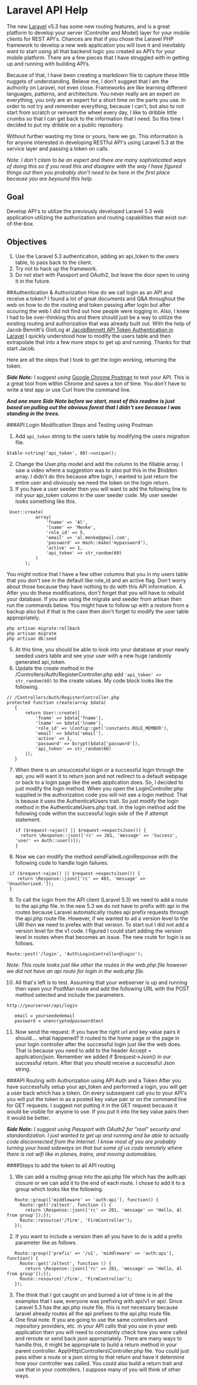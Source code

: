 # Laravel API Help
The new [Laravel](https://laravel.com/) v5.3 has some new routing features, and is a great platform to develop your server (Controller and Model) layer for your mobile clients for REST API's.  Chances are that if you chose the Laravel PHP framework to develop a new web application you will love it and inevitably want to start using all that backend logic you created as API’s for your mobile platform.  There are a few pieces that I have struggled with in getting up and running with building API’s.  

Because of that, I have been creating a markdown file to capture these little nuggets of understanding.  Believe me, I don’t suggest that I am the authority on Laravel, not even close.  Frameworks are like learning different languages, patterns, and architecture.  You never really are an expert on everything, you only are an expert for a short time on the parts you use.  In order to not try and remember everything, because I can’t, but also to not start from scratch or reinvent the wheel every day, I like to dribble little crumbs so that I can get back to the information that I need. So this time I decided to put my dribble on a public repository.

Without further wasting my time or yours, here we go. This information is for anyone interested in developing RESTful API's using Laravel 5.3 at the service layer and passing a token on calls.  

*Note: I don't claim to be an expert and there are many sophisticated ways of doing this so if you read this and disagree with the way I have figured things out then you probably don't need to be here in the first place because you are beyound this help.*

## Goal
Develop API's to utilize the previously developed Laravel 5.3 web application utilizing the authorization and routing capabilities that exist out-of-the-box.

## Objectives
1. Use the Laravel 5.3 authentication, adding an api_token to the users table, to pass back to the client.
2. Try not to hack up the framework.
3. Do not start with Passport and OAuth2, but leave the door open to using it in the future.

##Authentication & Authorization
How do we call login as an API and receive a token?  I found a lot of great documents and Q&A throughout the web on how to do the routing and token passing after login but after scouring the web I did not find out how people were logging in.  Also, I knew I had to be over-thinking this and there should just be a way to utilize the existing routing and authorization that was already built out.  With the help of Jacob Bennitt's GistLog at [JacobBennett API Token Authentication in Laravel](https://gistlog.co/JacobBennett/090369fbab0b31130b51) I quickly understood how to modify the users table and then extrapolate that into a few more steps to get up and running.  Thanks for that start Jacob.

Here are all the steps that I took to get the login working, returning the token.

***Side Note:*** *I suggest using* [Google Chrome Postman](https://www.getpostman.com) to test your API.  This is a great tool from within Chrome and saves a ton of time.  You don't have to write a test app or use Curl from the command line.

***And one more Side Note before we start, most of this readme is just based on pulling out the obvious forest that I didn't see because I was standing in the trees.***

###API Login Modification Steps and Testing using Postman
1. Add `api_token` string to the users table by modifying the users migration file.

  ~~~~
  $table->string('api_token', 60)->unique();
  ~~~~
  
2. Change the User.php model and add the column to the fillable array.  I saw a video where a suggestion was to also put this in the $hidden array.  I didn't do this because aftre login, I wanted to just return the entire user and obviously we need the token on the login return.
3. If you have  a user seeder then you will want to add the following line to init your api_token column in the user seeder code.  My user seeder looks something like this.

 ~~~~
  User::create(
            array(
                'fname' => 'Al',
                'lname' => 'Menke',
                'role_id' => 5,
                'email' => 'al.menke@gmail.com',
                'password' => Hash::make('mypassword'),
                'active' => 1,
                'api_token' => str_random(60)
            )
        );
 ~~~~
  You might notice that I have a few other columns that you in my users table that you don't see in the default like role_id and an active flag.  Don't worry about those because they have nothing to do with this API information.
4. After you do these modifications, don't forget that you will have to rebuild your database.  If you are using the migrate and seeder from artisan then run the commands below.  You might have to follow up with a restore from a backup also but if that is the case then don't forget to modify the user table appropriately.

 ~~~~
 php artisan migrate:rollback
 php artisan migrate
 php artisan db:seed
 ~~~~
 
5. At this time, you should be able to look into your database at your newly seeded users table and see your user with a new huge randomly generated api_token.
6. Update the create method in the /Controllers/Auth/RegisterController.php add `'api_token' => str_random(60)` to the create values.  My code block looks like the following.

 ~~~~
 // /Controllers/Auth/RegisterController.php
 protected function create(array $data)
    {
        return User::create([
            'fname' => $data['fname'],
            'lname' => $data['lname'],
            'role_id' => \Config::get('constants.ROLE_MEMBER'),
            'email' => $data['email'],
            'active' => 1,
            'password' => bcrypt($data['password']),
            'api_token' => str_random(60)
        ]);
    }
 ~~~~
 
7. When there is an unsuccessful login or a successful login through the api, you will want it to return json and not redirect to a default webpage or back to a login page like the web application does.  So, I decided to just modify the login method.  When you open the LoginController.php supplied in the authorization code you will not see a login method.  That is beause it uses the AuthenticatUsers trait.  So just modify the login method in the AuthenticateUsers.php trait. in the login method add the following code within the successful login side of the if attempt statement.

     ~~~~
     if ($request->ajax() || $request->expectsJson()) {
       return \Response::json(['rc' => 201, 'message' => 'Success', 'user' => Auth::user()]);
     }
     ~~~~
     
8. Now we can modify the method sendFailedLoginResponse with the following code to handle login failures.

 ~~~~
  if ($request->ajax() || $request->expectsJson()) { 
     return \Response::json(['rc' => 403, 'message' => 'Unauthorized.']);
  }
  ~~~~
  
9. To call the login from the API client (Laravel 5.3) we need to add a route to the api.php file.  In the new 5.3 we do not have to prefix with api in the routes because Laravel automatically routes api prefix requests through the api.php route file.  However, if we wanted to ad a version level to the URI then we need to prefex with that version.  To start out I did not add a version level for the v1 code.  I figured I could start adding the version level in routes when that becomes an issue. The new route for login is as follows.  

 ~~~~
 Route::post('/login', 'Auth\LoginController@login');
 ~~~~

  *Note: This route looks just like other the routes in the web.php file however we did not have an api route for login in the web.php file.*
  
10. All that's left is to test.  Assuming that your webserver is up and running then open your PostMan route and add the following URL with the POST method selected and include the parameters.

 ~~~~
 http://yourserver/api/login
 
    email = yourseededemail
    password = unencryptedpasswordtext
 ~~~~
 
11. Now send the request.  If you have the right url and key value pairs it should.... what happened?  It routed to the home page or the page in your login controller after the successful login just like the web does.  That is because you need to add to the header Accept = application/json.  Remember we added if $request->Json() in our successful return.  After that you should receive a successful Json string.

###API Routing with Authorization using API Auth and a Token
After you have successfully setup your api_token and performed a login, you will get a user back which has a token.  On every subsequent call you to your API's you will put the token in as a posted key value pair or on the command line for GET requests.  I suggest not putting it in the GET request because it would be visible for anyone to use.  If you put it into the key value pairs then it would be better. 

***Side Note:*** *I suggest using Passport with OAuth2 for "real" security and standardization.  I just wanted to get up and running and be able to actually code disconnected from the Internet.  I know most of you are probably turning your head sideways on that but some of us code remotely where there is not wifi like in planes, trains, and moving automobiies.*

####Steps to add the token to all API routing
1. We can add a routing group into the api.php file which has the auth:api closure or we can add it to the end of each route.  I chose to add it to a group which looks like the following.

 ~~~~
    Route::group(['middleware' => 'auth:api'], function() {
      Route::get('/altest', function () {
        return \Response::json(['rc' => 201, 'message' => 'Hello, Al from group']);}); 
      Route::resource('/firm', 'FirmController');
    });
 ~~~~
 
2. If you want to include a version then all you have to do is add a prefix parameter like as follows.

 ~~~~
    Route::group(['prefix' => '/v1', 'middleware' => 'auth:api'], function() {
      Route::get('/altest', function () {
        return \Response::json(['rc' => 201, 'message' => 'Hello, Al from group']);}); 
      Route::resource('/firm', 'FirmController');
    });
 ~~~~
 
3. The think that I got caught on and burned a lot of time is in all the examples that I saw, everyone was prefixing with api/v1 or api/.  Since Laravel 5.3 has the api.php route file, this is not necessary because laravel already routes all the api prefixes to the api.php route file.
4. One final note.  If you are going to use the same controllers and repository providers, etc. in your API calls that you use in your web application then you will need to constantly check how you were called and reroute or send back json appropriately.  There are many ways to handle this, it might be appropriate to build a return method in your parent controller. App\Http\Controllers\Controller.php file.  You could just pass either a route or a json string to that return and have it determine how your controller was called.  You could also build a return trait and use that in your controllers.  I suppose many of you will think of other ways.


